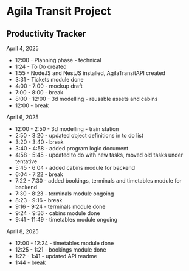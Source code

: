 # Agila Transit Project 


## Productivity Tracker
April 4, 2025
- 12:00 - Planning phase - technical
- 1:24 - To Do created
- 1:55 - NodeJS and NestJS installed, AgilaTransitAPI created
- 3:31 - Tickets module done
- 4:00 - 7:00 - mockup draft
- 7:00 - 8:00 - break
- 8:00 - 12:00 - 3d modelling - reusable assets and cabins
- 12:00 - break

April 6, 2025
- 12:00 - 2:50 - 3d modelling - train station
- 2:50 - 3:20 - updated object definitions in to do list
- 3:20 - 3:40 - break
- 3:40 - 4:58 - added program logic document
- 4:58 - 5:45 - updated to do with new tasks, moved old tasks under tentative
- 5:45 - 6:04 - added cabins module for backend
- 6:04 - 7:22 - break
- 7:22 - 7:30 - added bookings, terminals and timetables module for backend
- 7:30 - 8:23 - terminals module ongoing
- 8:23 - 9:16 - break
- 9:16 - 9:24 - terminals module done
- 9:24 - 9:36 - cabins module done
- 9:41 - 11:49 - timetables module ongoing

April 8, 2025
- 12:00 - 12:24 - timetables module done
- 12:25 - 1:21  - bookings module done
- 1:22 - 1:41 - updated API readme
- 1:44 - break